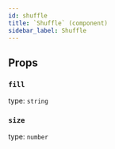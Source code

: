 ```yaml
---
id: shuffle
title: `Shuffle` (component)
sidebar_label: Shuffle
---
```



Props
-----

### `fill`

type: `string`


### `size`

type: `number`

